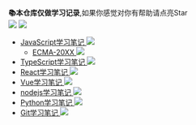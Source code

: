 **📚本仓库仅做学习记录**,如果你感觉对你有帮助请点亮Star  
<a href='#'><img src='https://img.shields.io/badge/%E4%B8%80%E4%B8%AA%E5%89%8D%E7%AB%AF%E7%9A%84%E6%88%90%E9%95%BF%E5%8E%86%E7%A8%8B-%E6%89%93%E6%80%AA%E4%B8%AD...-brightgreen'></a>  <a href='#'>
<img src='https://img.shields.io/badge/-%E8%BD%AC%E8%BD%BD%E8%AF%B7%E6%B3%A8%E6%98%8E%E5%87%BA%E5%A4%84-red'>  
</a>
<!-- [我的网站](http://www.yushengsenior.top) -->
* [JavaScript学习笔记  <img  src='https://img.shields.io/badge/Finish-0.5%25-7ea04d'>](./JavaScript/JavaScript学习笔记.md)
  * [ECMA-20XX  <img  src='https://img.shields.io/badge/Finish-15%25-7ea04d'>](./JavaScript/ECMA20XX.md)
* [TypeScript学习笔记  <img  src='https://img.shields.io/badge/Finish-30%25-206a5d'> ](./TypeScript/TypeScript学习笔记.md) 
* [React学习笔记  <img  src='https://img.shields.io/badge/Finish-0%25-inactive'>](./React/React学习笔记.md)
* [Vue学习笔记  <img  src='https://img.shields.io/badge/Finish-0%25-inactive'>](./Vue/Vue学习笔记.md)
* [nodejs学习笔记  <img  src='https://img.shields.io/badge/Finish-0%25-inactive'>](./nodejs/nodejs学习笔记.md)
* [Python学习笔记  <img  src='https://img.shields.io/badge/Finish-0%25-inactive'>](./Python/Python学习笔记.md)
* [Git学习笔记  <img  src='https://img.shields.io/badge/Finish-0%25-inactive'>](./Git/Git学习笔记.md)
